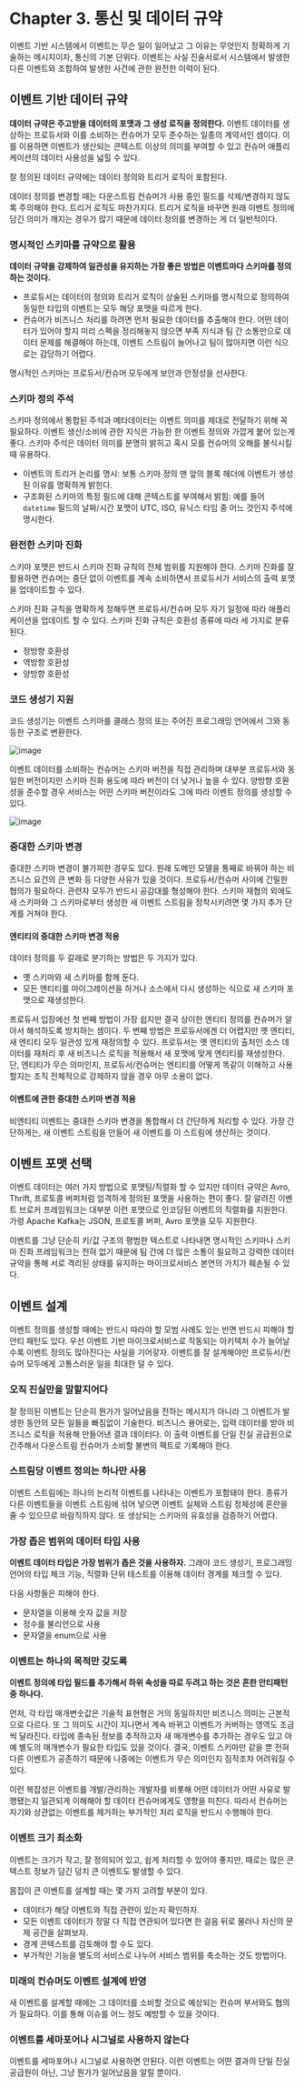 # Chapter 3. 통신 및 데이터 규약
이벤트 기반 시스템에서 이벤트는 무슨 일이 일어났고 그 이유는 무엇인지 정확하게 기술하는 메시지이자, 통신의 기본 단위다. 이벤트는 사실 진술서로서 시스템에서 발생한 다른 이벤트와 조합하여 발생한 사건에 관한 완전한 이력이 된다.

## 이벤트 기반 데이터 규약
**데이터 규약은 주고받을 데이터의 포맷과 그 생성 로직을 정의한다.** 이벤트 데이터를 생상하는 프로듀서와 이를 소비하는 컨슈머가 모두 준수하는 일종의 계약서인 셈이다. 이를 이용하면 이벤트가 생산되는 콘텍스트 이상의 의미를 부여할 수 있고 컨슈머 애플리케이션의 데이터 사용성을 넓힐 수 있다.

잘 정의된 데이터 규약에는 데이터 정의와 트리거 로직이 포함된다.

데이터 정의를 변경할 때는 다운스트림 컨슈머가 사용 중인 필드를 삭제/변경하지 않도록 주의해야 한다. 트리거 로직도 마찬가지다. 트리거 로직을 바꾸면 원래 이벤트 정의에 담긴 의미가 깨지는 경우가 많기 때문에 데이터 정의를 변경하는 게 더 일반적이다.

### 명시적인 스키마를 규약으로 활용
**데이터 규약을 강제하여 일관성을 유지하는 가장 좋은 방법은 이벤트마다 스키마를 정의하는 것이다.**

- 프로듀서는 데이터의 정의와 트리거 로직이 상술된 스키마를 명시적으로 정의하여 동일한 타입의 이벤트는 모두 해당 포맷을 따르게 한다.
- 컨슈머가 비즈니스 처리를 하려면 먼저 필요한 데이터를 추출해야 한다. 어떤 데이터가 있어야 할지 미리 스펙을 정리해놓지 않으면 부족 지식과 팀 간 소통만으로 데이터 문제를 해결해야 하는데, 이벤트 스트림이 늘어나고 팀이 많아지면 이런 식으로는 감당하기 어렵다.

명시적인 스키마는 프로듀서/컨슈머 모두에게 보안과 안정성을 선사한다.

### 스키마 정의 주석
스키마 정의에서 통합된 주석과 메타데이터는 이벤트 의미를 제대로 전달하기 위해 꼭 필요하다. 이벤트 생산/소비에 관한 지식은 가능한 한 이벤트 정의와 가깝게 붙어 있는게 좋다. 스키마 주석은 데이터 의미를 분명히 밝히고 혹시 모를 컨슈머의 오해를 불식시킬 때 유용하다.

- 이벤트의 트리거 논리를 명시: 보통 스키마 정의 맨 앞의 블록 헤더에 이벤트가 생성된 이유를 명확하게 밝힌다.
- 구조화된 스키마의 특정 필드에 대해 콘텍스트를 부여해서 밝힘: 예를 들어 `datetime` 필드의 날짜/시간 포맷이 UTC, ISO, 유닉스 타임 중 어느 것인지 주석에 명시한다.

### 완전한 스키마 진화
스키마 포맷은 반드시 스키마 진화 규칙의 전체 범위를 지원해야 한다. 스키마 진화를 잘 활용하면 컨슈머는 중단 없이 이벤트를 계속 소비하면서 프로듀서가 서비스의 출력 포맷을 업데이트할 수 있다.

스키마 진화 규칙을 명확하게 정해두면 프로듀서/컨슈머 모두 자기 일정에 따라 애플리케이션을 업데이트 할 수 있다. 스키마 진화 규칙은 호환성 종류에 따라 세 가지로 분류된다.

- 정방향 호환성
- 역방향 호환성
- 양방향 호환성

### 코드 생성기 지원
코드 생성기는 이벤트 스키마를 클래스 정의 또는 주어진 프로그래밍 언어에서 그와 동등한 구조로 변환한다.

![image](https://github.com/alanhakhyeonsong/LetsReadBooks/assets/60968342/0cc05e94-8f1b-4087-8925-ab72672fc3e0)

이벤트 데이터를 소비하는 컨슈머는 스키마 버전을 직접 관리하며 대부분 프로듀서와 동일한 버전이지만 스키마 진화 용도에 따라 버전이 더 낮거나 높을 수 있다. 양방향 호환성을 준수할 경우 서비스는 어떤 스키마 버전이라도 그에 따라 이벤트 정의를 생성할 수 있다.

![image](https://github.com/alanhakhyeonsong/LetsReadBooks/assets/60968342/873c2ac5-3e5a-472d-8bf8-370f0dddee85)

### 중대한 스키마 변경
중대한 스키마 변경이 불가피한 경우도 있다. 원래 도메인 모델을 통째로 바꿔야 하는 비즈니스 요건의 큰 변화 등 다양한 사유가 있을 것이다. 프로듀서/컨슈머 사이에 긴밀한 협의가 필요하다. 관련자 모두가 반드시 공감대를 형성해야 한다. 스키마 재협의 외에도 새 스키마와 그 스키마로부터 생성한 새 이벤트 스트림을 정착시키려면 몇 가지 추가 단계를 거쳐야 한다.

#### 엔티티의 중대한 스키마 변경 적용
데이터 정의를 두 갈래로 분기하는 방법은 두 가지가 있다.

- 옛 스키마와 새 스키마를 함께 둔다.
- 모든 엔티티를 마이그레이션을 하거나 소스에서 다시 생성하는 식으로 새 스키마 포맷으로 재생성한다.

프로듀서 입장에선 첫 번째 방법이 가장 쉽지만 결국 상이한 엔티티 정의를 컨슈머가 알아서 해석하도록 방치하는 셈이다. 두 번째 방법은 프로듀서에겐 더 어렵지만 옛 엔티티, 새 엔티티 모두 일관성 있게 재정의할 수 있다. 프로듀서는 옛 엔티티의 출처인 소스 데이터를 재처리 후 새 비즈니스 로직을 적용해서 새 포맷에 맞게 엔티티를 재생성한다. 단, 엔티티가 무슨 의미인지, 프로듀서/컨슈머는 엔티티를 어떻게 똑같이 이해하고 사용할지는 조직 전체적으로 강제하지 않을 경우 아무 소용이 없다.

#### 이벤트에 관한 중대한 스키마 변경 적용
비엔티티 이벤트는 중대한 스키마 변경을 통합해서 더 간단하게 처리할 수 있다. 가장 간단하게는, 새 이벤트 스트림을 만들어 새 이벤트를 이 스트림에 생산하는 것이다.

## 이벤트 포맷 선택
이벤트 데이터는 여러 가지 방법으로 포맷팅/직렬화 할 수 있지만 데이터 규약은 Avro, Thrift, 프로토콜 버퍼처럼 엄격하게 정의된 포맷을 사용하는 편이 좋다. 잘 알려진 이벤트 브로커 프레임워크는 대부분 이런 포맷으로 인코딩된 이벤트의 직렬화를 지원한다. 가령 Apache Kafka는 JSON, 프로토콜 버퍼, Avro 포맷을 모두 지원한다.

이벤트를 그냥 단순히 키/값 구조의 평범한 텍스트로 나타내면 명시적인 스키마나 스키마 진화 프레임워크는 전혀 없기 때문에 팀 간에 더 많은 소통이 필요하고 강력한 데이터 규약을 통해 서로 격리된 상태를 유지하는 마이크로서비스 본연의 가치가 훼손될 수 있다.

## 이벤트 설계
이벤트 정의를 생성할 때에는 반드시 따라야 할 모범 사례도 있는 반면 반드시 피해야 할 안티 패턴도 있다. 우선 이벤트 기반 마이크로서비스로 작동되는 아키텍처 수가 늘어날수록 이벤트 정의도 많아진다는 사실을 기어갛자. 이벤트를 잘 설계해야만 프로듀서/컨슈머 모두에게 고통스러운 일을 최대한 덜 수 있다.

### 오직 진실만을 말할지어다
잘 정의된 이벤트는 단순히 뭔가가 일어났음을 전하는 메시지가 아니라 그 이벤트가 발생한 동안의 모든 일들을 빠짐없이 기술한다. 비즈니스 용어로는, 입력 데이터를 받아 비즈니스 로직을 적용해 만들어낸 결과 데이터다. 이 출력 이벤트를 단일 진실 공급원으로 간주해서 다운스트림 컨슈머가 소비할 불변의 팩트로 기록해야 한다.

### 스트림당 이벤트 정의는 하나만 사용
이벤트 스트림에는 하나의 논리적 이벤트를 나타내는 이벤트가 포함돼야 한다. 종류가 다른 이벤트들을 이벤트 스트림에 섞어 넣으면 이벤트 실체와 스트림 정체성에 혼란을 줄 수 있으므로 바람직하지 않다. 또 생상되는 스키마의 유효성을 검증하기 어렵다.

### 가장 좁은 범위의 데이터 타입 사용
**이벤트 데이터 타입은 가장 범위가 좁은 것을 사용하자.** 그래야 코드 생성기, 프로그래밍 언어의 타입 체크 기능, 직렬화 단위 테스트를 이용해 데이터 경계를 체크할 수 있다.

다음 사항들은 피해야 한다.

- 문자열을 이용해 숫자 값을 저장
- 정수를 불리언으로 사용
- 문자열을 enum으로 사용

### 이벤트는 하나의 목적만 갖도록
**이벤트 정의에 타입 필드를 추가해서 하위 속성을 따로 두려고 하는 것은 흔한 안티패턴 중 하나다.**

먼저, 각 타입 매개변숫값은 기술적 표현형은 거의 동일하지만 비즈니스 의미는 근본적으로 다르다. 또 그 의미도 시간이 지나면서 계속 바뀌고 이벤트가 커버하는 영역도 조금씩 달라진다. 타입에 종속된 정보를 추적하고자 새 매개변수를 추가하는 경우도 있고 아예 별도의 매개변수가 필요한 타입도 있을 것이다. 결국, 이벤트 스키마만 같을 뿐 전혀 다른 이벤트가 공존하기 때문에 나중에는 이벤트가 무슨 의미인지 짐작조차 어려워질 수 있다.

이런 복잡성은 이벤트를 개발/관리하는 개발자를 비롯해 어떤 데이터가 어떤 사유로 발행됐는지 일관되게 이해해야 할 데이터 컨슈머에게도 영향을 미친다. 따라서 컨슈머는 자기와 상관없는 이벤트를 제거하는 부가적인 처리 로직을 반드시 수행해야 한다.

### 이벤트 크기 최소화
이벤트는 크기가 작고, 잘 정의되어 있고, 쉽게 처리할 수 있어야 좋지만, 때로는 많은 콘텍스트 정보가 담긴 덩치 큰 이벤트도 발생할 수 있다.

몸집이 큰 이벤트를 설계할 때는 몇 가지 고려할 부분이 있다.

- 데이터가 해당 이벤트와 직접 관련이 있는지 확인하자.
- 모든 이벤트 데이터가 정말 다 직접 연관되어 있다면 한 걸음 뒤로 물러나 자신의 문제 공간을 살펴보자.
- 경계 콘텍스트를 검토해야 할 수도 있다.
- 부가적인 기능을 별도의 서비스로 나누어 서비스 범위를 축소하는 것도 방법이다.

### 미래의 컨슈머도 이벤트 설계에 반영
새 이벤트를 설계할 때에는 그 데이터를 소비할 것으로 예상되는 컨슈머 부서와도 협의가 필요하다. 이를 통해 이슈를 어느 정도 예방할 수 있을 것이다.

### 이벤트를 세마포어나 시그널로 사용하지 않는다
이벤트를 세마포어나 시그널로 사용하면 안된다. 이런 이벤트는 어떤 결과의 단일 진실 공급원이 아닌, 그냥 뭔가가 일어났음을 알릴 뿐이다.
